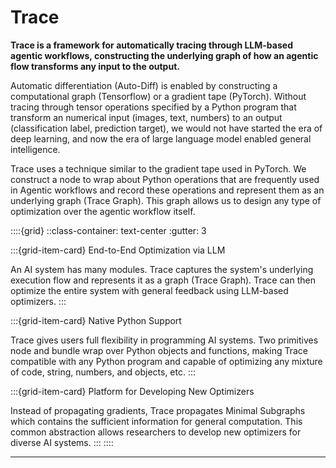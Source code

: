 # Trace

**Trace is a framework for automatically tracing through LLM-based agentic workflows, constructing the underlying graph of how an agentic flow transforms any input to the output.**

Automatic differentiation (Auto-Diff) is enabled by constructing a computational graph (Tensorflow) or a gradient tape (PyTorch). Without tracing through tensor operations specified by a Python program that transform an numerical input (images, text, numbers) to an output (classification label, prediction target), we would not have started the era of deep learning, and now the era of large language model enabled general intelligence.

Trace uses a technique similar to the gradient tape used in PyTorch. We construct a node to wrap about Python operations that are frequently used in Agentic workflows and record these operations and represent them as an underlying graph (Trace Graph). This graph allows us to design any type of optimization over the agentic workflow itself. 

::::{grid}
::class-container: text-center :gutter: 3

:::{grid-item-card} End-to-End Optimization via LLM
 
An AI system has many modules. Trace captures the system's underlying execution flow and represents it as a graph (Trace Graph). Trace can then optimize the entire system with general feedback using LLM-based optimizers.
:::

:::{grid-item-card} Native Python Support

Trace gives users full flexibility in programming AI systems. Two primitives node and bundle wrap over Python objects and functions, making Trace compatible with any Python program and capable of optimizing any mixture of code, string, numbers, and objects, etc.
:::

:::{grid-item-card} Platform for Developing New Optimizers

Instead of propagating gradients, Trace propagates Minimal Subgraphs which contains the sufficient information for general computation. This common abstraction allows researchers to develop new optimizers for diverse AI systems.
:::
::::

----


<!-- ```{tableofcontents}
``` -->
